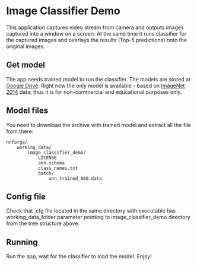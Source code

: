 Image Classifier Demo
=====================

This application captures video stream from camera and outputs images captured into a window on a screen. At the same time it runs classifier for the captured images and overlays the results (Top-5 predictions) onto the original images.

Get model
---------

The app needs trained model to run the classifier. The models are stored at [Google Drive](https://drive.google.com/folderview?id=0B2hfQbOo3RqBR2IwYmozVTg4WnM&usp=sharing). Right now the only model is available - based on [ImageNet 2014](http://www.image-net.org/challenges/LSVRC/2014/) data, thus it is for non-commercial and educational purposes only.

Model files
-------------------

You need to download the archive with trained model and extract all the file from there:

	nnforge/
		working_data/
			image_classifier_demo/
				LICENSE
				ann.schema
				class_names.txt
				batch/
					ann_trained_000.data

Config file
-----------

Check that .cfg file located in the same directory with executable has working_data_folder parameter pointing to image_classifier_demo directory from the tree structure above.

Running
-----------

Run the app, wait for the classifier to load the model. Enjoy!
